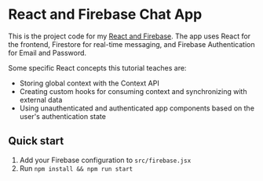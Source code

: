 # React and Firebase Chat App

This is the project code for my [React and Firebase](https://chat-app-xi-bay.vercel.app/). The app uses React for the frontend, Firestore for real-time messaging, and Firebase Authentication for Email and Password.

Some specific React concepts this tutorial teaches are:

* Storing global context with the Context API
* Creating custom hooks for consuming context and synchronizing with external data
* Using unauthenticated and authenticated app components based on the user's authentication state

## Quick start

1. Add your Firebase configuration to `src/firebase.jsx`
2. Run `npm install && npm run start`
